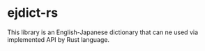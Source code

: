 # ejdict-rs
This library is an English-Japanese dictionary that can ne used via implemented API by Rust language.
